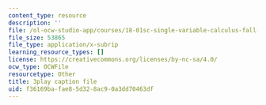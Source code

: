 ```yaml
---
content_type: resource
description: ''
file: /ol-ocw-studio-app/courses/18-01sc-single-variable-calculus-fall-2010/f36169bafae85d328ac90a3dd70463df_R9a_NHXrBcg.vtt
file_size: 53865
file_type: application/x-subrip
learning_resource_types: []
license: https://creativecommons.org/licenses/by-nc-sa/4.0/
ocw_type: OCWFile
resourcetype: Other
title: 3play caption file
uid: f36169ba-fae8-5d32-8ac9-0a3dd70463df
---
```

